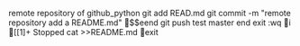 remote repository of github_python
git add READ.md
git commit -m "remote repository add a README.md"
$$eend
git push test master
end
exit
:wq
i
[[1]+ Stopped cat >>README.md
exit
